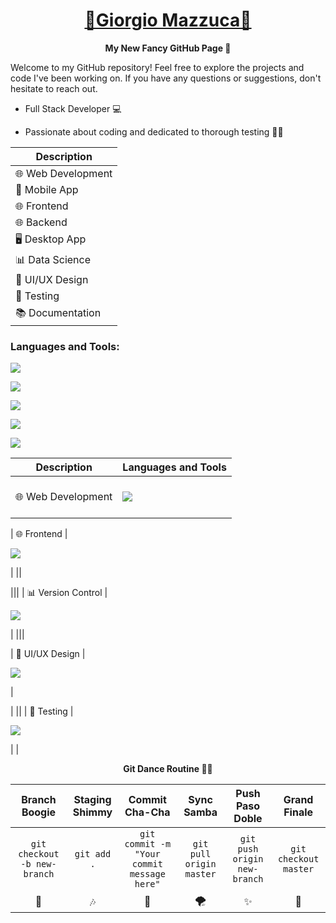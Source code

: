 <h1 align="center">
  <b style="text-transform: capitalize;"><a href="https://www.linkedin.com/in/giorgio-mazzuca/">🌟Giorgio Mazzuca🌟</a></b>
</h1>

<p align="center">
  <b>My New Fancy GitHub Page 🚀</b>
</p>

Welcome to my GitHub repository! Feel free to explore the projects and code I've been working on. If you have any questions or suggestions, don't hesitate to reach out.


+ Full Stack Developer 💻

+ Passionate about coding and dedicated to thorough testing 🧑‍💻

| Description         |
| ------------------- |
| 🌐 Web Development   |
| 📱 Mobile App        |
| 🌐 Frontend          |
| 🌐 Backend           |
| 🖥️ Desktop App      |
| 📊 Data Science      |
| 🎨 UI/UX Design      |
| 🧪 Testing           |
| 📚 Documentation     |

<h3 align="left">Languages and Tools:</h3>

<p> 
  <a href="https://skillicons.dev">
    <img src="https://skillicons.dev/icons?i=html,css,js,nodejs,ruby" />
  </a>
</p>

<p> 
  <a href="https://skillicons.dev">
    <img src="https://skillicons.dev/icons?i=angular,react,vue,typescript" />
  </a>
</p>

<p> 
  <a href="https://skillicons.dev">
    <img src="https://skillicons.dev/icons?i=git,github" />
  </a>
</p>

<p> 
  <a href="https://skillicons.dev">
    <img src="https://skillicons.dev/icons?i=postgres,sqlite" />
  </a>
</p>

<p> 
  <a href="https://skillicons.dev">
    <img src="https://skillicons.dev/icons?i=figma" />
  </a>
</p>


| Description         |Languages and Tools |
| ------------------- | -------- |
|    |         |
🌐 Web Development|  <p><a href="https://skillicons.dev"><img src="https://skillicons.dev/icons?i=html,css,js,nodejs,ruby" /></a></p>|
|||


| 🌐 Frontend          |   <p><a href="https://skillicons.dev"><img src="https://skillicons.dev/icons?i=angular,react,vue,typescript" /></a></p>|
||

|||
 | 📊  Version Control   |  <p><a href="https://skillicons.dev"><img src="https://skillicons.dev/icons?i=git,github" /></a></p>|
|||

  | 🎨 UI/UX Design      | <p><a href="https://skillicons.dev"><img src="https://skillicons.dev/icons?i=figma" /></a></p>|

 | ||
| 🧪 Testing           |   <p><a href="https://skillicons.dev"><img src="https://skillicons.dev/icons?i=figma" /></a></p>|
|







<p align="center">
  <b>Git Dance Routine 🕺💃</b>
</p>
                                                         
| Branch Boogie                        | Staging Shimmy                        | Commit Cha-Cha                       | Sync Samba                           | Push Paso Doble                      | Grand Finale                         |
| :--------:                           | :--------:                            | :--------:                           | :--------:                           | :--------:                           | :--------:                           |
| `git checkout -b new-branch`         | `git add .`                           | `git commit -m "Your commit message here"` | `git pull origin master`            | `git push origin new-branch`        | `git checkout master`               |
|   🎵                                  |   🎶                                  |   🚀                                  |   🌪️                                |   ✨                                  |   🌈                                 |


